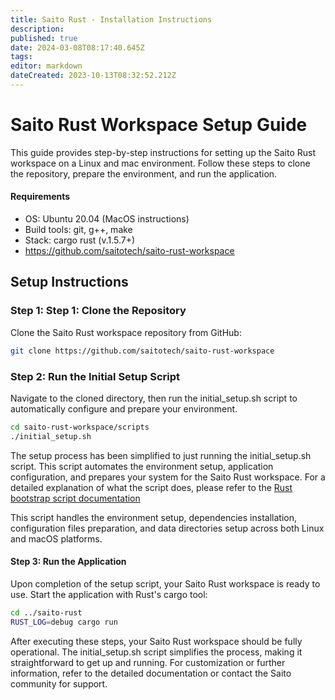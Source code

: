 ```yaml
---
title: Saito Rust - Installation Instructions
description: 
published: true
date: 2024-03-08T08:17:40.645Z
tags: 
editor: markdown
dateCreated: 2023-10-13T08:32:52.212Z
---
```


# Saito Rust Workspace Setup Guide

This guide provides step-by-step instructions for setting up the Saito Rust workspace on a Linux and mac environment. Follow these steps to clone the repository, prepare the environment, and run the application.

#### Requirements

* OS: Ubuntu 20.04 (MacOS instructions)
* Build tools: git, g++, make
* Stack: cargo rust (v.1.5.7+)
* https://github.com/saitotech/saito-rust-workspace


## Setup Instructions

### Step 1: Step 1: Clone the Repository

Clone the Saito Rust workspace repository from GitHub:

````bash
git clone https://github.com/saitotech/saito-rust-workspace
````


### Step 2: Run the Initial Setup Script

Navigate to the cloned directory, then run the initial_setup.sh script to automatically configure and prepare your environment.

```bash
cd saito-rust-workspace/scripts
./initial_setup.sh
````

The setup process has been simplified to just running the initial_setup.sh script. This script automates the environment setup, application configuration, and prepares your system for the Saito Rust workspace. For a detailed explanation of what the script does, please refer to the [Rust bootstrap script documentation](https://wiki.saito.io/e/en/tech/installation/rust-bootstrap-script)


This script handles the environment setup, dependencies installation, configuration files preparation, and data directories setup across both Linux and macOS platforms.


#### Step 3: Run the Application

Upon completion of the setup script, your Saito Rust workspace is ready to use. Start the application with Rust's cargo tool:

````bash
cd ../saito-rust
RUST_LOG=debug cargo run
````

After executing these steps, your Saito Rust workspace should be fully operational. The initial_setup.sh script simplifies the process, making it straightforward to get up and running. For customization or further information, refer to the detailed documentation or contact the Saito community for support.
